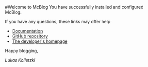 #Welcome to McBlog
You have successfully installed and configured McBlog.

If you have any questions, these links may offer help: 

* [Documentation](https://github.com/LukasKolletzki/McBlog/blob/master/README.md)
* [GitHub repository](https://github.com/LukasKolletzki/McBlog/)
* [The developer's homepage](http://lukaskolletzki.com)

Happy blogging,

_Lukas Kolletzki_